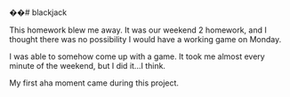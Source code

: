 ��# blackjack

This homework blew me away.
It was our weekend 2 homework, and I thought there was no possibility I would have a working game on Monday.

I was able to somehow come up with a game. It took me almost every minute of the weekend, but I did it...I think.

My first aha moment came during this project. 
